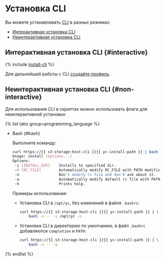 # Установка CLI

Вы можете устанавливать [CLI](../../glossary/cli.md) в разных режимах: 
- [Интерактивная установка CLI](#interactive)
- [Неинтерактивная установка CLI](#non-interactive)

## Интерактивная установка CLI {#interactive}

{% include [install-cli](../../_includes/cli/install-cli.md) %}

Для дальнейшей работы с CLI [создайте профиль](profile/profile-create.md).

## Неинтерактивная установка CLI {#non-interactive}

Для использования CLI в скриптах можно использовать флаги для неинтерактивной установки: 

{% list tabs group=programming_language %}

- Bash {#bash}

    Выполните команду:

    ```bash
    curl https://{{ s3-storage-host-cli }}{{ yc-install-path }} | bash -s -- -h
    Usage: install [options...]
    Options:
     -i [INSTALL_DIR]    Installs to specified dir.
     -r [RC_FILE]        Automatically modify RC_FILE with PATH modification and shell completion.
     -n                  Don't modify rc file and don't ask about it.
     -a                  Automatically modify default rc file with PATH modification and shell completion.
     -h                  Prints help.
    ```

    Примеры использования:  
    - Установка CLI в `/opt/yc`, без изменений в файле `.bashrc`:

        ```bash
        curl https://{{ s3-storage-host-cli }}{{ yc-install-path }} | \
            bash -s -- -i /opt/yc -n
        ```

    - Установка CLI в директорию по умолчанию, в файл `.bashrc` добавляются `completion` и `PATH`:

        ```bash
        curl https://{{ s3-storage-host-cli }}{{ yc-install-path }} | \
            bash -s -- -a
        ```

{% endlist %}

